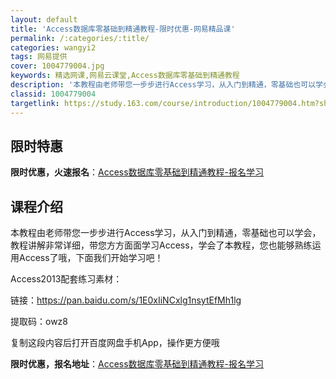 ```yaml
---
layout: default
title: 'Access数据库零基础到精通教程-限时优惠-网易精品课'
permalink: /:categories/:title/
categories: wangyi2
tags: 网易提供
cover: 1004779004.jpg
keywords: 精选网课,网易云课堂,Access数据库零基础到精通教程
description: '本教程由老师带您一步步进行Access学习，从入门到精通，零基础也可以学会，教程讲解非常详细，带您方方面面学习Acces'
classid: 1004779004
targetlink: https://study.163.com/course/introduction/1004779004.htm?share=1&shareId=1025206652&utm_campaign=share&utm_medium=iphoneShare&utm_source=&utm_u=1025206652
---
```


## 限时特惠

**限时优惠，火速报名**：[Access数据库零基础到精通教程-报名学习](https://study.163.com/course/introduction/1004779004.htm?share=1&shareId=1025206652&utm_campaign=share&utm_medium=iphoneShare&utm_source=&utm_u=1025206652)

## 课程介绍

本教程由老师带您一步步进行Access学习，从入门到精通，零基础也可以学会，教程讲解非常详细，带您方方面面学习Access，学会了本教程，您也能够熟练运用Access了哦，下面我们开始学习吧！





Access2013配套练习素材：

链接：https://pan.baidu.com/s/1E0xIiNCxlg1nsytEfMh1lg 

提取码：owz8 

复制这段内容后打开百度网盘手机App，操作更方便哦

**限时优惠，报名地址**：[Access数据库零基础到精通教程-报名学习](https://study.163.com/course/introduction/1004779004.htm?share=1&shareId=1025206652&utm_campaign=share&utm_medium=iphoneShare&utm_source=&utm_u=1025206652)

